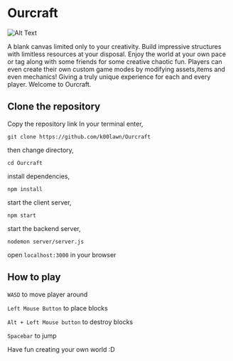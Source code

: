 # Ourcraft

![Alt Text](https://github.com/k00lawn/Ourcraft/blob/main/assets/ourcraft.gif)

A blank canvas limited only to your creativity. Build impressive structures with limitless resources at your disposal. Enjoy the world at your own pace or tag along with some friends for some creative chaotic fun. Players can even create their own custom game modes by modifying assets,items and even mechanics! Giving a truly unique experience for each and every player. Welcome to Ourcraft.

## Clone the repository

Copy the repository link
In your terminal enter,

```git clone https://github.com/k00lawn/Ourcraft```

then change directory,

```cd Ourcraft```

install dependencies,

```npm install```

start the client server,

```npm start```

start the backend server,

```nodemon server/server.js```

open ```localhost:3000``` in your browser

## How to play

```WASD``` to move player around

```Left Mouse Button``` to place blocks

```Alt + Left Mouse button``` to destroy blocks

```Spacebar``` to jump

Have fun creating your own world :D

